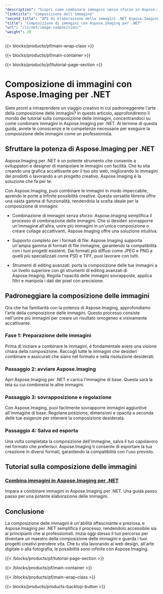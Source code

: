 ```yaml
---
"description": "Scopri come combinare immagini senza sforzo in Aspose.Imaging per .NET con i nostri tutorial completi. Migliora le tue competenze di elaborazione delle immagini oggi stesso!"
"linktitle": "Composizione dell'immagine"
"second_title": "API di elaborazione delle immagini .NET Aspose.Imaging"
"title": "Composizione di immagini con Aspose.Imaging per .NET"
"url": "/it/net/image-composition/"
"weight": 20
---
```


{{< blocks/products/pf/main-wrap-class >}}

{{< blocks/products/pf/main-container >}}

{{< blocks/products/pf/tutorial-page-section >}}

# Composizione di immagini con Aspose.Imaging per .NET


Siete pronti a intraprendere un viaggio creativo in cui padroneggerete l'arte della composizione delle immagini? In questo articolo, approfondiremo il mondo dei tutorial sulla composizione delle immagini, concentrandoci su come combinare immagini in Aspose.Imaging per .NET. Al termine di questa guida, avrete le conoscenze e le competenze necessarie per eseguire la composizione delle immagini come un professionista.

## Sfruttare la potenza di Aspose.Imaging per .NET

Aspose.Imaging per .NET è un potente strumento che consente a sviluppatori e designer di manipolare le immagini con facilità. Che tu stia creando una grafica accattivante per il tuo sito web, migliorando le immagini dei prodotti o lavorando a un progetto creativo, Aspose.Imaging è la soluzione che fa per te.

Con Aspose.Imaging, puoi combinare le immagini in modo impeccabile, aprendo le porte a infinite possibilità creative. Questa versatile libreria offre una vasta gamma di funzionalità, rendendola la scelta ideale per la composizione di immagini:

- Combinazione di immagini senza sforzo: Aspose.Imaging semplifica il processo di combinazione delle immagini. Che si desideri sovrapporre un'immagine all'altra, unire più immagini in un'unica composizione o creare collage accattivanti, Aspose.Imaging offre una soluzione intuitiva.

- Supporto completo per i formati di file: Aspose.Imaging supporta un'ampia gamma di formati di file immagine, garantendo la compatibilità con i tuoi progetti esistenti. Dai formati più diffusi come JPEG e PNG a quelli più specializzati come PSD e TIFF, puoi lavorare con tutti.

- Strumenti di editing avanzati: porta la composizione delle tue immagini a un livello superiore con gli strumenti di editing avanzati di Aspose.Imaging. Regola l'opacità delle immagini sovrapposte, applica filtri e manipola i dati dei pixel con precisione.

## Padroneggiare la composizione delle immagini

Ora che hai familiarità con la potenza di Aspose.Imaging, approfondiamo l'arte della composizione delle immagini. Questo processo consiste nell'unire più immagini per creare un risultato omogeneo e visivamente accattivante.

### Fase 1: Preparazione delle immagini

Prima di iniziare a combinare le immagini, è fondamentale avere una visione chiara della composizione. Raccogli tutte le immagini che desideri combinare e assicurati che siano nel formato e nella risoluzione desiderati.

### Passaggio 2: avviare Aspose.Imaging

Apri Aspose.Imaging per .NET e carica l'immagine di base. Questa sarà la tela su cui combinerai le altre immagini.

### Passaggio 3: sovrapposizione e regolazione

Con Aspose.Imaging, puoi facilmente sovrapporre immagini aggiuntive all'immagine di base. Regolane posizione, dimensioni e opacità a seconda delle tue esigenze per ottenere la composizione desiderata.

### Passaggio 4: Salva ed esporta

Una volta completata la composizione dell'immagine, salva il tuo capolavoro nel formato che preferisci. Aspose.Imaging ti consente di esportare la tua creazione in diversi formati, garantendo la compatibilità con l'uso previsto.

## Tutorial sulla composizione delle immagini
### [Combina immagini in Aspose.Imaging per .NET](./combine-images/)
Impara a combinare immagini in Aspose.Imaging per .NET. Una guida passo passo per una potente elaborazione delle immagini.

## Conclusione

La composizione delle immagini è un'abilità affascinante e preziosa, e Aspose.Imaging per .NET semplifica il processo, rendendolo accessibile sia ai principianti che ai professionisti. Inizia oggi stesso il tuo percorso per diventare un maestro della composizione delle immagini e guarda i tuoi progetti creativi prendere vita. Che tu stia lavorando al web design, all'arte digitale o alla fotografia, le possibilità sono infinite con Aspose.Imaging.

{{< /blocks/products/pf/tutorial-page-section >}}

{{< /blocks/products/pf/main-container >}}

{{< /blocks/products/pf/main-wrap-class >}}

{{< blocks/products/products-backtop-button >}}
